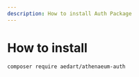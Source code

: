 ```yaml
---
description: How to install Auth Package
---
```


# How to install

```shell
composer require aedart/athenaeum-auth
```

